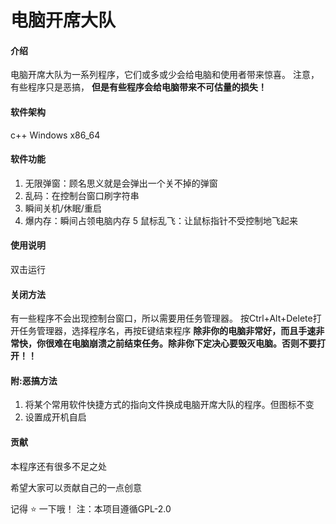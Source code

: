 # 电脑开席大队

#### 介绍
电脑开席大队为一系列程序，它们或多或少会给电脑和使用者带来惊喜。
注意，有些程序只是恶搞，
 **但是有些程序会给电脑带来不可估量的损失！** 

#### 软件架构
c++
Windows 
x86_64 


#### 软件功能

1.  无限弹窗：顾名思义就是会弹出一个关不掉的弹窗
2.  乱码：在控制台窗口刷字符串
3.  瞬间关机/休眠/重启
4.  爆内存：瞬间占领电脑内存
5   鼠标乱飞：让鼠标指针不受控制地飞起来

#### 使用说明
双击运行

#### 关闭方法
有一些程序不会出现控制台窗口，所以需要用任务管理器。
按Ctrl+Alt+Delete打开任务管理器，选择程序名，再按E键结束程序
**除非你的电脑非常好，而且手速非常快，你很难在电脑崩溃之前结束任务。除非你下定决心要毁灭电脑。否则不要打开！！**



#### 附:恶搞方法

1.  将某个常用软件快捷方式的指向文件换成电脑开席大队的程序。但图标不变
2.  设置成开机自启

#### 贡献

本程序还有很多不足之处

希望大家可以贡献自己的一点创意

记得 :star: 一下哦！
注：本项目遵循GPL-2.0



